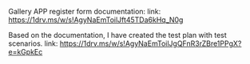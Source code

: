 Gallery APP register form documentation: 
link: https://1drv.ms/w/s!AgyNaEmToilJft45TDa6kHq_N0g

Based on the documentation, I have created the test plan with test scenarios. 
link: https://1drv.ms/w/s!AgyNaEmToilJgQFnR3rZBre1PPgX?e=kGpkEc

